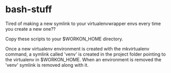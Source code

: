 # bash-stuff

Tired of making a new symlink to your virtualenvwrapper envs every time you create a new one??


Copy these scripts to your $WORKON_HOME directory.

Once a new virtualenv environment is created with the mkvirtualenv command, 
a symlink called 'venv' is created in the project folder pointing to the virtualenv in $WORKON_HOME.
When an environment is removed the 'venv' symlink is removed along with it.
